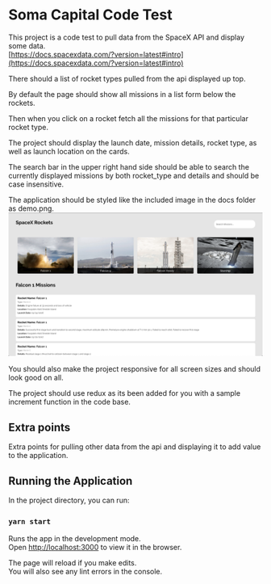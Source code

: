 # Soma Capital Code Test

This project is a code test to pull data from the SpaceX API and display some data.  
[https://docs.spacexdata.com/?version=latest#intro](https://docs.spacexdata.com/?version=latest#intro)

There should a list of rocket types pulled from the api displayed up top.

By default the page should show all missions in a list form below the rockets.

Then when you click on a rocket fetch all the missions for that particular rocket type.

The project should display the launch date, mission details, rocket type, as well as
launch location on the cards.

The search bar in the upper right hand side should be able to search the currently displayed missions
by both rocket_type and details and should be case insensitive.

The application should be styled like the included image in the docs folder as demo.png.
![demo](./docs/demo.png)

You should also make the project responsive for all screen sizes and should look good on all.

The project should use redux as its been added for you with a sample increment function in the code base.

## Extra points

Extra points for pulling other data from the api and displaying it to add value to the application.

## Running the Application

In the project directory, you can run:

### `yarn start`

Runs the app in the development mode.<br />
Open [http://localhost:3000](http://localhost:3000) to view it in the browser.

The page will reload if you make edits.<br />
You will also see any lint errors in the console.
